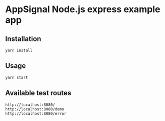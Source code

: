 # AppSignal Node.js express example app

## Installation

```
yarn install
```

## Usage

```
yarn start
```

## Available test routes

```
http://localhost:8080/
http://localhost:8080/demo
http://localhost:8080/error
```

